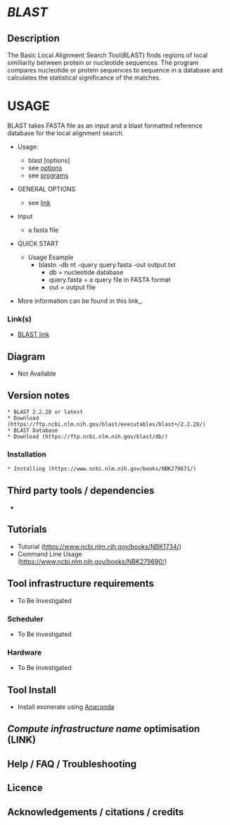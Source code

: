 # *BLAST*

## Description
The Basic Local Alignment Search Tool(BLAST) finds regions of local similiarity between protein or nucleotide sequences. The program compares nucleotide or protein sequences to sequence in a database and calculates the statistical significance of the matches.

# USAGE
BLAST takes FASTA file as an input and a blast formatted reference database for the local alignment search.

* Usage:
  * blast [options] 
  * see [options](https://www.ncbi.nlm.nih.gov/books/NBK279684/)
  * see [programs](https://www.ncbi.nlm.nih.gov/books/NBK279668/)

* GENERAL OPTIONS
	* see [link](https://www.ncbi.nlm.nih.gov/books/NBK279680/)


* Input  
  * a fasta file
* QUICK START 
  * Usage Example
  	* blastn -db nt -query query.fasta -out output.txt
		* db = nucleotide database
		* query.fasta  = a query file in FASTA format
		* out = output file

- More information can be found in this link_.


### Link(s)
  * [BLAST link](https://www.ncbi.nlm.nih.gov/books/NBK1734/)


## Diagram
   * Not Available

## Version notes
    * BLAST 2.2.28 or latest
	* Download (https://ftp.ncbi.nlm.nih.gov/blast/executables/blast+/2.2.28/)
	* BLAST Database
	* Download (https://ftp.ncbi.nlm.nih.gov/blast/db/)

### Installation
    * Installing (https://www.ncbi.nlm.nih.gov/books/NBK279671/)

## Third party tools / dependencies
   * 

## Tutorials
   * Tutorial (https://www.ncbi.nlm.nih.gov/books/NBK1734/)
   * Command Line Usage (https://www.ncbi.nlm.nih.gov/books/NBK279690/)

## Tool infrastructure requirements
   * To Be Investigated

### Scheduler
   * To Be Investigated

### Hardware
   * To Be Investigated

## Tool Install
   * Install exonerate using [Anaconda](https://anaconda.org/bioconda/exonerate)

## *Compute infrastructure name* optimisation (**LINK**)

## Help / FAQ / Troubleshooting

## Licence

## Acknowledgements / citations / credits
